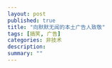 ```yaml
---
layout: post
published: true
title: "向默默无闻的本土广告人致敬"
tags: [搞笑, 广告]
categories: 非技术    
description: 
summary: ""
---
```

  
  
  
